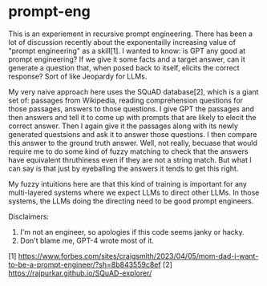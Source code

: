 # prompt-eng

This is an experiement in recursive prompt engineering. There has been a lot of discussion recently about the exponentailly increasing value of "prompt engineering" as a skill[1]. I wanted to know: is GPT any good at prompt engineering? If we give it some facts and a target answer, can it generate a question that, when posed back to itself, elicits the correct response? Sort of like Jeopardy for LLMs. 

My very naive approach here uses the SQuAD database[2], which is a giant set of: passages from Wikipedia, reading comprehension questions for those passages, answers to those questions. I give GPT the passages and then answers and tell it to come up with prompts that are likely to elecit the correct answer. Then I again give it the passages along with its newly generated questsions and ask it to answer those questions. I then compare this answer to the ground truth answer. Well, not really, becuase that would require me to do some kind of fuzzy matching to check that the answers have equivalent thruthiness even if they are not a string match. But what I can say is that just by eyeballing the answers it tends to get this right.

My fuzzy intuitions here are that this kind of training is important for any multi-layered systems where we expect LLMs to direct other LLMs. In those systems, the LLMs doing the directing need to be good prompt engineers.

Disclaimers: 

1. I'm not an engineer, so apologies if this code seems janky or hacky.
2. Don't blame me, GPT-4 wrote most of it.

[1] https://www.forbes.com/sites/craigsmith/2023/04/05/mom-dad-i-want-to-be-a-prompt-engineer/?sh=8b843559c8ef
[2] https://rajpurkar.github.io/SQuAD-explorer/

